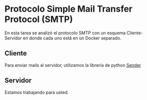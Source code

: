 # Protocolo Simple Mail Transfer Protocol (SMTP)
En esta tarea se analizó el protocolo SMTP con un esquema Cliente-Servidor en donde cada uno está en un Docker separado.

## Cliente
Para enviar mails al servidor, utilizamos la librería de python [Sender](https://github.com/fengsp/sender)

## Servidor
Estamos trabajando para usted.
